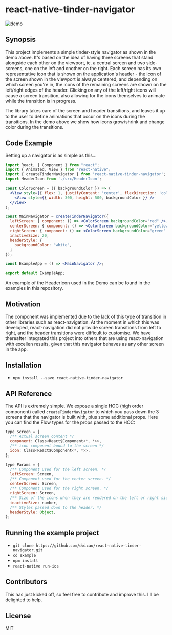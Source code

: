 # react-native-tinder-navigator
![demo](https://github.com/joaquindk/react-native-tinder-navigator/blob/master/demo.gif)

## Synopsis

This project implements a simple tinder-style navigator as shown in the demo above. It's based on the idea of having three screens that stand alongside each other on the viewport, ie. a central screen and two side-screens, one on the left and onother on the right. Each screen has its own representative icon that is shown on the application's header - the icon of the screen shown in the viewport is always centered, and depending on which screen you're in, the icons of the remaining screens are shown on the left/right edges of the header. Clicking on any of the left/right icons will cause a screen transition, also allowing for the icons themselves to animate while the transition is in progress.

The library takes care of the screen and header transitions, and leaves it up to the user to define animations that occur on the icons during the transitions. In the demo above we show how icons grow/shrink and change color during the transitions.

## Code Example

Setting up a navigator is as simple as this...

```jsx
import React, { Component } from "react";
import { Animated, View } from "react-native";
import { createTinderNavigator } from 'react-native-tinder-navigator';
import HeaderIcon from './src/HeaderIcon';

const ColorScreen = ({ backgroundColor }) => (
  <View style={{ flex: 1, justifyContent: 'center', flexDirection: 'column', alignItems: 'center' }}>
    <View style={{ width: 300, height: 500, backgroundColor }} />
  </View>
);

const MainNavigator = createTinderNavigator({
  leftScreen: { component: () => <ColorScreen backgroundColor="red" />, icon: (props: any) => <HeaderIcon type="flag" {...props} /> },
  centerScreen: { component: () => <ColorScreen backgroundColor="yellow" />, icon: (props: any) => <HeaderIcon type="bed" {...props} /> },
  rightScreen: { component: () => <ColorScreen backgroundColor="green" />, icon: (props: any) => <HeaderIcon type="beer" {...props} /> },
  inactiveSize: 20,
  headerStyle: {
    backgroundColor: "white",
  }
});

const ExampleApp = () => <MainNavigator />;

export default ExampleApp;

```

An example of the HeaderIcon used in the Demo can be found in the examples in this repository.

## Motivation

The component was implemented due to the lack of this type of transition in other libraries such as react-navigation. At the moment in which this was developed, react-navigation did not provide screen transitions from left to right, and the header transitions were difficult to customise. We have thereafter integrated this project into others that are using react-navigation with excellen results, given that this navigator behaves as any other screen in the app.

## Installation

* `npm install --save react-native-tinder-navigator`

## API Reference

The API is extremely simple. We expose a single HOC (high order component) called `createTinderNavigator` to which you pass down the 3 screens that the navigator is built with, plus some additional props. Here you can find the Flow types for the props passed to the HOC:

```jsx
type Screen = {
  /** Actual screen content */
  component: Class<React$Component<*, *>>,
  /** icon component bound to the screen */
  icon: Class<React$Component<*, *>>,
};

type Params = {
  /** Component used for the left screen. */
  leftScreen: Screen,
  /** Component used for the center screen. */
  centerScreen: Screen,
  /** Component used for the right screen. */
  rightScreen: Screen,
  /** Size of the icons when they are rendered on the left or right side, as inactive components. */
  inactiveSize: number,
  /** Styles passed down to the header. */
  headerStyle: Object,
};
```
## Running the example project

* `git clone https://github.com/dwicao/react-native-tinder-navigator.git`
* `cd example`
* `npm install`
* `react-native run-ios`

## Contributors

This has just kicked off, so feel free to contribute and improve this. I'll be delighted to help.

## License

MIT
